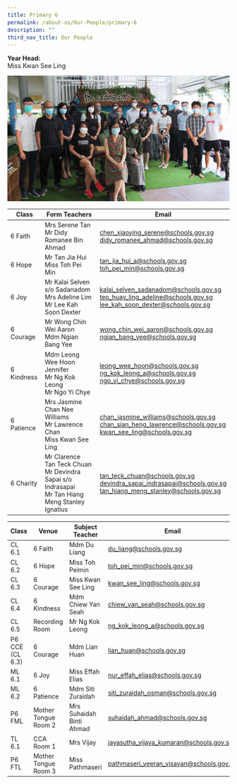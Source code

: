 ```yaml
---
title: Primary 6
permalink: /about-us/Our-People/primary-6
description: ""
third_nav_title: Our People
---
```

**Year Head:** <br>
Miss Kwan See Ling

![](/images/Primary%206.jpg)

| Class | Form Teachers | Email |
| -------- | -------- | -------- |
| 6 Faith     | Mrs Serene Tan<br>Mr Didy Romanee Bin Ahmad     | [chen\_xiaoying\_serene@schools.gov.sg](mailto:chen_xiaoying_serene@schools.gov.sg)<br>[didy\_romanee\_ahmad@schools.gov.sg](mailto:didy_romanee_ahmad@schools.gov.sg)     |
|6 Hope | Mr Tan Jia Hui<br>Miss Toh Pei Min| [tan\_jia\_hui\_a@schools.gov.sg](mailto:tan_jia_hui_a@schools.gov.sg)<br> [toh\_pei\_min@schools.gov.sg](mailto:toh_pei_min@schools.gov.sg)
| 6 Joy | Mr Kalai Selven s/o Sadanadom <br> Mrs Adeline Lim <br> Mr Lee Kah Soon Dexter| [kalai\_selven\_sadanadom@schools.gov.sg](mailto:kalai_selven_sadanadom@schools.gov.sg)<br> [teo\_huay\_ling\_adeline@schools.gov.sg](mailto:teo_huay_ling_adeline@schools.gov.sg)<br> [lee\_kah\_soon\_dexter@schools.gov.sg](mailto:lee_kah_soon_dexter@schools.gov.sg)
|6 Courage | Mr Wong Chin Wei Aaron <br>Mdm Ngian Bang Yee| [wong\_chin\_wei\_aaron@schools.gov.sg](mailto:wong_chin_wei_aaron@schools.gov.sg)<br> [ngian\_bang\_yee@schools.gov.sg](mailto:ngian_bang_yee@schools.gov.sg)
| 6 Kindness | Mdm Leong Wee Hoon Jennifer <br> Mr Ng Kok Leong<br> Mr Ngo Yi Chye| [leong\_wee\_hoon@schools.gov.sg](mailto:leong_wee_hoon@schools.gov.sg)<br> [ng\_kok\_leong\_a@schools.gov.sg](mailto:ng_kok_leong_a@schools.gov.sg)<br>[ngo\_yi\_chye@schools.gov.sg](mailto:ngo_yi_chye@schools.gov.sg)
|6 Patience | Mrs Jasmine Chan Nee Williams<br>Mr Lawrence Chan<br>Miss Kwan See Ling | [chan\_jasmine\_williams@schools.gov.sg](mailto:chan_jasmine_williams@schools.gov.sg)<br> [chan\_sian\_heng\_lawrence@schools.gov.sg](mailto:chan_sian_heng_lawrence@schools.gov.sg)<br>[kwan\_see\_ling@schools.gov.sg](mailto:kwan_see_ling@schools.gov.sg)
|6 Charity |Mr Clarence Tan Teck Chuan<br> Mr Devindra Sapai s/o Indrasapai<br> Mr Tan Hiang Meng Stanley Ignatius| [tan\_teck\_chuan@schools.gov.sg](mailto:tan_teck_chuan@schools.gov.sg)<br> [devindra\_sapai\_indrasapai@schools.gov.sg](mailto:devindra_sapai_indrasapai@schools.gov.sg)<br> [tan\_hiang\_meng\_stanley@schools.gov.sg](mailto:tan_hiang_meng_stanley@schools.gov.sg)|


| Class | Venue| Subject Teacher | Email |
| -------- | -------- | -------- | ---|
| CL 6.1 | 6 Faith | Mdm Du Liang | [du\_liang@schools.gov.sg](mailto:du_liang@schools.gov.sg)
| CL 6.2 | 6 Hope | Miss Toh Peimin | [toh\_pei\_min@schools.gov.sg](mailto:toh_pei_min@schools.gov.sg)
| CL 6.3 | 6 Courage| Miss Kwan See Ling | [kwan\_see\_ling@schools.gov.sg](mailto:kwan_see_ling@schools.gov.sg)
| CL 6.4 | 6 Kindness| Mdm Chiew Yan Seah | [chiew\_yan\_seah@schools.gov.sg](mailto:chiew_yan_seah@schools.gov.sg)
| CL 6.5| Recording Room | Mr Ng Kok Leong | [ng\_kok\_leong\_a@schools.gov.sg](mailto:ng_kok_leong_a@schools.gov.sg)
| P6 CCE (CL 6.3) | 6 Courage | Mdm Lian Huan | [lian\_huan@schools.gov.sg](mailto:lian_huan@schools.gov.sg) 
| ML 6.1 | 6 Joy | Miss Effah Elias | [nur\_effah\_elias@schools.gov.sg](mailto:nur_effah_elias@schools.gov.sg) 
| ML 6.2| 6 Patience | Mdm Siti Zuraidah | [siti\_zuraidah\_osman@schools.gov.sg](mailto:siti_zuraidah_osman@schools.gov.sg)
| P6 FML | Mother Tongue Room 2 |Mrs Suhaidah Binti Ahmad | [suhaidah\_ahmad@schools.gov.sg](mailto:suhaidah_ahmad@schools.gov.sg)
| TL 6.1  |CCA Room 1 | Mrs Vijay |[jayasutha\_vijaya\_kumaran@schools.gov.sg](mailto:jayasutha_vijaya_kumaran@schools.gov.sg)
| P6 FTL | Mother Tongue Room 3 | Miss Pathmaseri | [pathmaseri\_veeran\_visayan@schools.gov.sg](mailto:pathmaseri_veeran_visayan@schools.gov.sg)